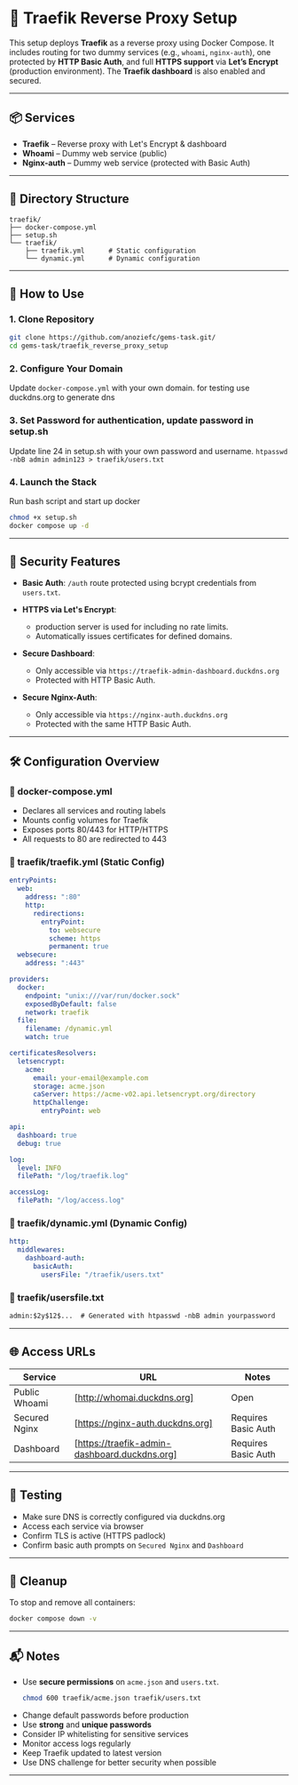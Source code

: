 # 🚀 Traefik Reverse Proxy Setup

This setup deploys **Traefik** as a reverse proxy using Docker Compose. It includes routing for two dummy services (e.g., `whoami`, `nginx-auth`), one protected by **HTTP Basic Auth**, and full **HTTPS support** via **Let’s Encrypt** (production environment). The **Traefik dashboard** is also enabled and secured.

---

## 📦 Services

* **Traefik** – Reverse proxy with Let's Encrypt & dashboard
* **Whoami** – Dummy web service (public)
* **Nginx-auth** – Dummy web service (protected with Basic Auth)

---

## 📁 Directory Structure

```
traefik/
├── docker-compose.yml
├── setup.sh
└── traefik/
    ├── traefik.yml      # Static configuration
    └── dynamic.yml      # Dynamic configuration

```

---

## 🔧 How to Use

### 1. Clone Repository

```bash
git clone https://github.com/anoziefc/gems-task.git/
cd gems-task/traefik_reverse_proxy_setup
```

### 2. Configure Your Domain

Update `docker-compose.yml` with your own domain. for testing use duckdns.org to generate dns


### 3. Set Password for authentication, update password in setup.sh

Update line 24 in setup.sh with your own password and username.
`htpasswd -nbB admin admin123 > traefik/users.txt`


### 4. Launch the Stack
Run bash script and start up docker
```bash
chmod +x setup.sh
docker compose up -d
```

---

## 🔐 Security Features

* **Basic Auth**: `/auth` route protected using bcrypt credentials from `users.txt`.
* **HTTPS via Let's Encrypt**:

  * production server is used for including no rate limits.
  * Automatically issues certificates for defined domains.
* **Secure Dashboard**:
  * Only accessible via `https://traefik-admin-dashboard.duckdns.org`
  * Protected with HTTP Basic Auth.
* **Secure Nginx-Auth**:
  * Only accessible via `https://nginx-auth.duckdns.org`
  * Protected with the same HTTP Basic Auth.
---

## 🛠 Configuration Overview

### 🔹 docker-compose.yml

* Declares all services and routing labels
* Mounts config volumes for Traefik
* Exposes ports 80/443 for HTTP/HTTPS
* All requests to 80 are redirected to 443

### 🔹 traefik/traefik.yml (Static Config)

```yaml
entryPoints:
  web:
    address: ":80"
    http:
      redirections:
        entryPoint:
          to: websecure
          scheme: https
          permanent: true
  websecure:
    address: ":443"

providers:
  docker:
    endpoint: "unix:///var/run/docker.sock"
    exposedByDefault: false
    network: traefik
  file:
    filename: /dynamic.yml
    watch: true

certificatesResolvers:
  letsencrypt:
    acme:
      email: your-email@example.com
      storage: acme.json
      caServer: https://acme-v02.api.letsencrypt.org/directory
      httpChallenge:
        entryPoint: web

api:
  dashboard: true
  debug: true

log:
  level: INFO
  filePath: "/log/traefik.log"

accessLog:
  filePath: "/log/access.log"
```

### 🔹 traefik/dynamic.yml (Dynamic Config)

```yaml
http:
  middlewares:
    dashboard-auth:
      basicAuth:
        usersFile: "/traefik/users.txt"
```

### 🔹 traefik/usersfile.txt

```txt
admin:$2y$12$...  # Generated with htpasswd -nbB admin yourpassword
```

---

## 🌐 Access URLs

| Service        | URL                                              | Notes               |
| -------------- | ------------------------------------------------ | ------------------- |
| Public Whoami  | [http://whomai.duckdns.org]                      | Open                |
| Secured Nginx  | [https://nginx-auth.duckdns.org]                 | Requires Basic Auth |
| Dashboard      | [https://traefik-admin-dashboard.duckdns.org]    | Requires Basic Auth |

---

## 🧪 Testing

* Make sure DNS is correctly configured via duckdns.org
* Access each service via browser
* Confirm TLS is active (HTTPS padlock)
* Confirm basic auth prompts on `Secured Nginx` and `Dashboard`

---

## 🧼 Cleanup

To stop and remove all containers:

```bash
docker compose down -v
```

---

## 📬 Notes

* Use **secure permissions** on `acme.json` and `users.txt`.
  ```bash
  chmod 600 traefik/acme.json traefik/users.txt
  ```
* Change default passwords before production
* Use **strong** and **unique passwords**
* Consider IP whitelisting for sensitive services
* Monitor access logs regularly
* Keep Traefik updated to latest version
* Use DNS challenge for better security when possible
---

